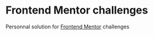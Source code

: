 # Frontend Mentor challenges

Personnal solution for [Frontend Mentor](https://www.frontendmentor.io) challenges